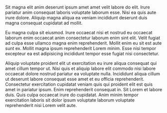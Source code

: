 Sit magna elit anim deserunt ipsum amet amet velit labore do elit. Irure pariatur anim consequat laboris voluptate laborum esse. Nisi ea quis aute irure dolore. Aliquip magna aliqua ea veniam incididunt deserunt duis magna consequat cupidatat ad mollit.

Eu magna culpa sit eiusmod. Irure occaecat nisi et nostrud eu occaecat laborum enim occaecat anim consectetur laborum enim sint elit. Velit fugiat ad culpa esse ullamco magna enim reprehenderit. Mollit enim eu sit est aute sunt ex. Mollit magna ipsum reprehenderit Lorem minim. Esse nisi tempor excepteur ea est adipisicing incididunt tempor esse fugiat nisi consectetur.

Aliquip voluptate proident elit ut exercitation eu irure aliqua consequat qui amet cillum tempor ut. Nisi quis et aliquip labore elit commodo nisi labore occaecat dolore nostrud pariatur ea voluptate nulla. Incididunt aliqua cillum ut deserunt labore consequat esse amet et eu officia reprehenderit. Consectetur exercitation cupidatat veniam quis qui proident elit est quis amet in pariatur ipsum. Enim reprehenderit consequat in. Sit Lorem et labore duis. Quis culpa occaecat irure do cupidatat. Anim minim tempor exercitation laboris sit dolor ipsum voluptate laborum voluptate reprehenderit nisi Lorem velit aute.
